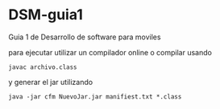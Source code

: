 # DSM-guia1
Guia 1 de Desarrollo de software para moviles 


para ejecutar utilizar un compilador online 
o compilar usando 
```
javac archivo.class

```
y generar el jar utilizando
```
java -jar cfm NuevoJar.jar manifiest.txt *.class

```